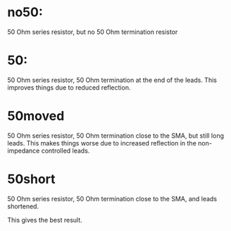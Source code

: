 
# no50:

50 Ohm series resistor, but no 50 Ohm termination resistor

# 50:

50 Ohm series resistor, 50 Ohm termination at the end of the leads.
This improves things due to reduced reflection.

# 50moved

50 Ohm series resistor, 50 Ohm termination close to the SMA, but still
long leads. This makes things worse due to increased reflection in the
non-impedance controlled leads.

# 50short

50 Ohm series resistor, 50 Ohm termination close to the SMA, and leads
shortened.

This gives the best result.

